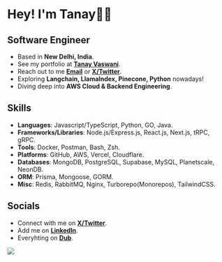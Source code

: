 # Hey! I'm Tanay👋🏼

## Software Engineer

- Based in **New Delhi, India**.
- See my portfolio at [**Tanay Vaswani**](https://dub.sh/tanayvaswani).
- Reach out to me [**Email**](mailto:vaswani.tanay9@gmail.com) or [**X/Twitter**](https://www.twitter.com/iTanayVaswani).
- Exploring **Langchain, LlamaIndex, Pinecone, Python** nowadays!
- Diving deep into **AWS Cloud & Backend Engineering**.

## Skills

- **Languages**: Javascript/TypeScript, Python, GO, Java.
- **Frameworks/Libraries**: Node.js/Express.js, React.js, Next.js, tRPC, gRPC.
- **Tools**: Docker, Postman, Bash, Zsh. 
- **Platforms**: GitHub, AWS, Vercel, Cloudflare.
- **Databases**: MongoDB, PostgreSQL, Supabase, MySQL, Planetscale, NeonDB.
- **ORM**: Prisma, Mongoose, GORM.
- **Misc**: Redis, RabbitMQ, Nginx, Turborepo(Monorepos), TailwindCSS.

## Socials

- Connect with me on [**X/Twitter**](https://www.twitter.com/iTanayVaswani).
- Add me on [**LinkedIn**](https://www.linkedin.com/in/tanayvaswani).
- Everyhting on [**Dub**](https://dub.sh/tanay).

![](https://komarev.com/ghpvc/?username=tanayvaswani&color=blue&style=for-the-badge&label=PROFILE+VIEWS&base=2400)
